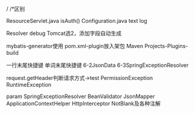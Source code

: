 / /*区别

ResourceServlet.java isAuth()
Configuration.java
text log

Resolver debug Tomcat选2，添加字段自动生成

mybatis-generator使用
 pom.xml-plugin放入架包
 Maven Projects-Plugins-build
 
 一行末尾快捷键
 单词末尾快捷键
 6-2JsonData
 6-3SpringExceptionResolver
 
 request.getHeader判断请求方式->test
 PermissionException
 RuntimeException
 
 param
 SpringExceptionResolver
 BeanValidator
 JsonMapper
 ApplicationContextHelper
 HttpInterceptor
 NotBlank及各种注解